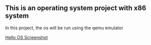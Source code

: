 ## This is an operating system project with x86 system

In this project, the os will be run using the qemu emulator

[Hello OS Screenshot](pics/helloOS.png)
